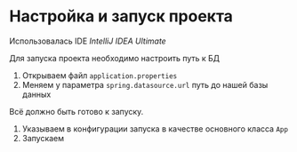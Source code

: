 # Настройка и запуск проекта
Использовалась IDE *IntelliJ IDEA Ultimate*

Для запуска проекта необходимо настроить путь к БД
1. Открываем файл `application.properties`
2. Меняем у параметра `spring.datasource.url` путь до нашей базы данных

Всё должно быть готово к запуску. 
1. Указываем в конфигурации запуска в качестве основного класса `App`
2. Запускаем
